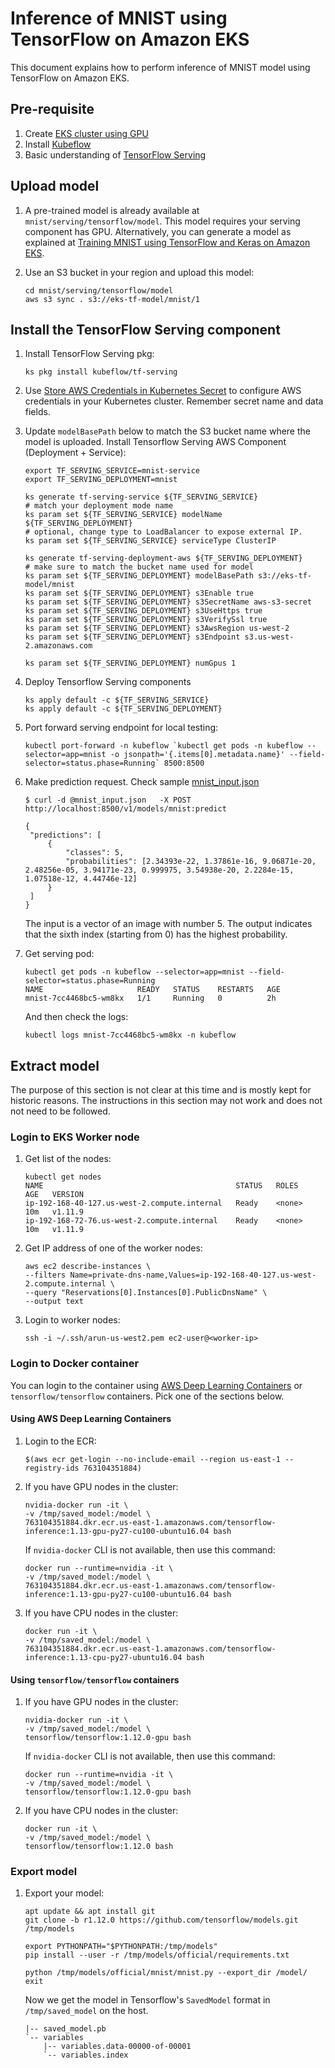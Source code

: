 # Inference of MNIST using TensorFlow on Amazon EKS

This document explains how to perform inference of MNIST model using TensorFlow on Amazon EKS.

## Pre-requisite

1. Create [EKS cluster using GPU](../../eks-gpu.md)
2. Install [Kubeflow](../../kubeflow.md)
3. Basic understanding of [TensorFlow Serving](https://www.tensorflow.org/serving/)

## Upload model

1. A pre-trained model is already available at `mnist/serving/tensorflow/model`. This model requires your serving component has GPU. Alternatively, you can generate a model as explained at [Training MNIST using TensorFlow and Keras on Amazon EKS](../training/tensorflow.md).

1. Use an S3 bucket in your region and upload this model:

   ```
   cd mnist/serving/tensorflow/model
   aws s3 sync . s3://eks-tf-model/mnist/1
   ```

## Install the TensorFlow Serving component

1. Install TensorFlow Serving pkg:

   ```
   ks pkg install kubeflow/tf-serving
   ```

2. Use [Store AWS Credentials in Kubernetes Secret](aws-credential-secret.md) to configure AWS credentials in your Kubernetes cluster. Remember secret name and data fields.

3. Update `modelBasePath` below to match the S3 bucket name where the model is uploaded. Install Tensorflow Serving AWS Component (Deployment + Service):

   ```
   export TF_SERVING_SERVICE=mnist-service
   export TF_SERVING_DEPLOYMENT=mnist

   ks generate tf-serving-service ${TF_SERVING_SERVICE}
   # match your deployment mode name
   ks param set ${TF_SERVING_SERVICE} modelName ${TF_SERVING_DEPLOYMENT}
   # optional, change type to LoadBalancer to expose external IP.
   ks param set ${TF_SERVING_SERVICE} serviceType ClusterIP    

   ks generate tf-serving-deployment-aws ${TF_SERVING_DEPLOYMENT}
   # make sure to match the bucket name used for model
   ks param set ${TF_SERVING_DEPLOYMENT} modelBasePath s3://eks-tf-model/mnist
   ks param set ${TF_SERVING_DEPLOYMENT} s3Enable true
   ks param set ${TF_SERVING_DEPLOYMENT} s3SecretName aws-s3-secret
   ks param set ${TF_SERVING_DEPLOYMENT} s3UseHttps true
   ks param set ${TF_SERVING_DEPLOYMENT} s3VerifySsl true
   ks param set ${TF_SERVING_DEPLOYMENT} s3AwsRegion us-west-2
   ks param set ${TF_SERVING_DEPLOYMENT} s3Endpoint s3.us-west-2.amazonaws.com

   ks param set ${TF_SERVING_DEPLOYMENT} numGpus 1
   ```

4. Deploy Tensorflow Serving components

   ```
   ks apply default -c ${TF_SERVING_SERVICE}
   ks apply default -c ${TF_SERVING_DEPLOYMENT}
   ```

5. Port forward serving endpoint for local testing:

   ```
   kubectl port-forward -n kubeflow `kubectl get pods -n kubeflow --selector=app=mnist -o jsonpath='{.items[0].metadata.name}' --field-selector=status.phase=Running` 8500:8500
   ```

6. Make prediction request. Check sample [mnist_input.json](samples/mnist/serving/tensorflow/mnist_input.json)

   ```
   $ curl -d @mnist_input.json   -X POST http://localhost:8500/v1/models/mnist:predict

   {
    "predictions": [
        {
            "classes": 5,
            "probabilities": [2.34393e-22, 1.37861e-16, 9.06871e-20, 2.48256e-05, 3.94171e-23, 0.999975, 3.54938e-20, 2.2284e-15, 1.07518e-12, 4.44746e-12]
        }
    ]
   }
   ```

   The input is a vector of an image with number 5. The output indicates that the sixth index (starting from 0) has the highest probability.

1. Get serving pod:

   ```
   kubectl get pods -n kubeflow --selector=app=mnist --field-selector=status.phase=Running
   NAME                     READY   STATUS    RESTARTS   AGE
   mnist-7cc4468bc5-wm8kx   1/1     Running   0          2h
   ```

   And then check the logs:

   ```
   kubectl logs mnist-7cc4468bc5-wm8kx -n kubeflow
   ```

## Extract model

The purpose of this section is not clear at this time and is mostly kept for historic reasons. The instructions in this section may not work and does not not need to be followed.

### Login to EKS Worker node

1. Get list of the nodes:

   ```
   kubectl get nodes
   NAME                                           STATUS   ROLES    AGE   VERSION
   ip-192-168-40-127.us-west-2.compute.internal   Ready    <none>   10m   v1.11.9
   ip-192-168-72-76.us-west-2.compute.internal    Ready    <none>   10m   v1.11.9
   ```

1. Get IP address of one of the worker nodes:

   ```
   aws ec2 describe-instances \
   --filters Name=private-dns-name,Values=ip-192-168-40-127.us-west-2.compute.internal \
   --query "Reservations[0].Instances[0].PublicDnsName" \
   --output text
   ```

1. Login to worker nodes:

   ```
   ssh -i ~/.ssh/arun-us-west2.pem ec2-user@<worker-ip>
   ```

### Login to Docker container

You can login to the container using [AWS Deep Learning Containers](https://aws.amazon.com/machine-learning/containers/) or `tensorflow/tensorflow` containers. Pick one of the sections below.

#### Using AWS Deep Learning Containers

1. Login to the ECR:

   ```
   $(aws ecr get-login --no-include-email --region us-east-1 --registry-ids 763104351884)
   ```

1. If you have GPU nodes in the cluster:

   ```
   nvidia-docker run -it \
   -v /tmp/saved_model:/model \
   763104351884.dkr.ecr.us-east-1.amazonaws.com/tensorflow-inference:1.13-gpu-py27-cu100-ubuntu16.04 bash 
   ``` 

   If `nvidia-docker` CLI is not available, then use this command:

   ```
   docker run --runtime=nvidia -it \
   -v /tmp/saved_model:/model \
   763104351884.dkr.ecr.us-east-1.amazonaws.com/tensorflow-inference:1.13-gpu-py27-cu100-ubuntu16.04 bash 
   ``` 

1. If you have CPU nodes in the cluster:

   ```
   docker run -it \
   -v /tmp/saved_model:/model \
   763104351884.dkr.ecr.us-east-1.amazonaws.com/tensorflow-inference:1.13-cpu-py27-ubuntu16.04 bash 
   ```

#### Using `tensorflow/tensorflow` containers

1. If you have GPU nodes in the cluster:

   ```
   nvidia-docker run -it \
   -v /tmp/saved_model:/model \
   tensorflow/tensorflow:1.12.0-gpu bash
   ```

   If `nvidia-docker` CLI is not available, then use this command:

   ```
   docker run --runtime=nvidia -it \
   -v /tmp/saved_model:/model \
   tensorflow/tensorflow:1.12.0-gpu bash
   ```

1. If you have CPU nodes in the cluster:

   ```
   docker run -it \
   -v /tmp/saved_model:/model \
   tensorflow/tensorflow:1.12.0 bash
   ```

### Export model

1. Export your model:

   ```
   apt update && apt install git
   git clone -b r1.12.0 https://github.com/tensorflow/models.git /tmp/models

   export PYTHONPATH="$PYTHONPATH:/tmp/models"
   pip install --user -r /tmp/models/official/requirements.txt

   python /tmp/models/official/mnist/mnist.py --export_dir /model/
   exit
   ```

   Now we get the model in Tensorflow's `SavedModel` format in `/tmp/saved_model` on the host.

   ```
   |-- saved_model.pb
   `-- variables
       |-- variables.data-00000-of-00001
       `-- variables.index
   ```
